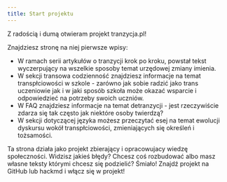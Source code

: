 ```yaml
---
title: Start projektu
---
```


Z radością i dumą otwieram projekt tranzycja.pl!

Znajdziesz stronę na niej pierwsze wpisy:
* W ramach serii artykułów o tranzycji krok po kroku, powstał tekst wyczerpujący na wszelkie sposoby temat urzędowej zmiany imienia.
* W sekcji transowa codzienność znajdziesz informacje na temat transpłciowości w szkole - zarówno jak sobie radzić jako trans uczeniowie jak i w jaki sposób szkoła może okazać wsparcie i odpowiedzieć na potrzeby swoich uczniów.
* W FAQ znajdziesz informacje na temat detranzycji - jest rzeczywiście zdarza się tak często jak niektóre osoby twierdzą?
* W sekcji dotyczącej języka możesz przeczytać esej na temat ewolucji dyskursu wokół transpłciowości, zmieniających się określeń i tożsamości.

Ta strona działa jako projekt zbierający i opracowujacy wiedzę społeczności. Widzisz jakieś błędy? Chcesz coś rozbudować albo masz własne teksty którymi chcesz się podzielić? Śmiało! Znajdź projekt na GitHub lub hackmd i włącz się w projekt!
